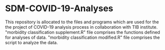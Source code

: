 # SDM-COVID-19-Analyses
This repository is allocated to the files and programs which are used for the the project of COVID-19 analysis process in collaboration with TIB institute. 
"morbidity classification supplement.R" file comprises the functions defined for analyses of data.
"morbidity classification modified.R" file comprises the script to analyze the data.
